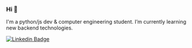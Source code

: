 ### Hi 👋

I'm a python/js dev & computer engineering student.
I’m currently learning new backend technologies.


[![Linkedin Badge](https://img.shields.io/badge/-MarcusAldrey-blue?style=flat-square&logo=Linkedin&logoColor=white&link=https://www.linkedin.com/in/marcusaldrey/)](https://www.linkedin.com/in/marcusaldrey/)

<!--
**MarcusAldrey/MarcusAldrey** is a ✨ _special_ ✨ repository because its `README.md` (this file) appears on your GitHub profile.

Here are some ideas to get you started:

- 🔭 I’m currently working on ...
- 🌱 I’m currently learning ...
- 👯 I’m looking to collaborate on ...
- 🤔 I’m looking for help with ...
- 💬 Ask me about ...
- 📫 How to reach me: ...
- 😄 Pronouns: ...
- ⚡ Fun fact: ...
-->
